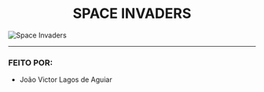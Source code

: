 <!-- CABEÇALHO --> 
<h1 align="center">SPACE INVADERS</h1>

<!-- GIF do jogo -->
![Space Invaders](https://github.com/JoaoLagos/Space-Invaders/blob/main/assets/clideo_editor_e343cbf7989447cdacd8a36db78496a5.gif)

<hr>

<!-- Alunos -->
<h3>FEITO POR:</h3>
<ul >
    <li> João Victor Lagos de Aguiar
</ul>
